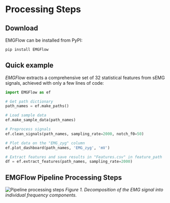 # Processing Steps

## Download

EMGFlow can be installed from PyPI:

```bash
pip install EMGFlow
```

## Quick example

_EMGFlow_ extracts a comprehensive set of 32 statistical features from sEMG signals, achieved with only a few lines of code:

```python
import EMGFlow as ef

# Get path dictionary
path_names = ef.make_paths()

# Load sample data
ef.make_sample_data(path_names)

# Preprocess signals
ef.clean_signals(path_names, sampling_rate=2000, notch_f0=50)

# Plot data on the "EMG_zyg" column
ef.plot_dashboard(path_names, 'EMG_zyg', 'mV')

# Extract features and save results in "Features.csv" in feature_path
df = ef.extract_features(path_names, sampling_rate=2000)
```

## EMGFlow Pipeline Processing Steps

![Pipeline processing steps](/figures/figure1.png)
*Figure 1. Decomposition of the EMG signal into individual frequency components.*
